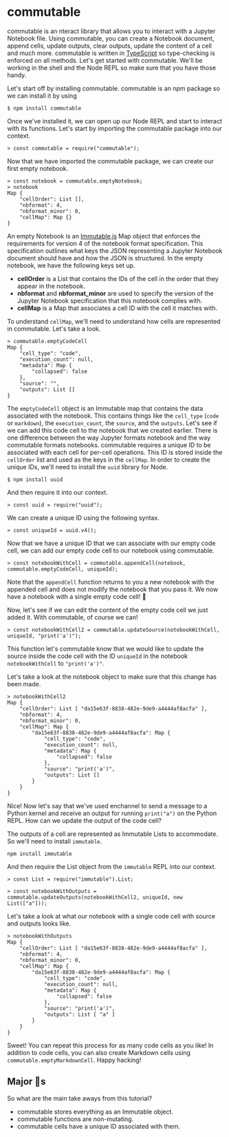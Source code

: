 # commutable

commutable is an nteract library that allows you to interact with a Jupyter Notebook file. Using commutable, you can create a Notebook document, append cells, update outputs, clear outputs, update the content of a cell and much more. commutable is written in [TypeScript]() so type-checking is enforced on all methods. Let's get started with commutable. We'll be working in the shell and the Node REPL so make sure that you have those handy.

Let's start off by installing commutable. commutable is an npm package so we can install it by using

```
$ npm install commutable
```

Once we've installed it, we can open up our Node REPL and start to interact with its functions. Let's start by importing the commutable package into our context.

```
> const commutable = require("commutable");
```

Now that we have imported the commutable package, we can create our first empty notebook.

```
> const notebook = commutable.emptyNotebook;
> notebook
Map { 
	"cellOrder": List [], 
	"nbformat": 4, 
	"nbformat_minor": 0, 
	"cellMap": Map {}
}
```

An empty Notebook is an [Immutable.js]() Map object that enforces the requirements for version 4 of the notebook format specification. This specification outlines what keys the JSON representing a Jupyter Notebook document should have and how the JSON is structured. In the empty notebook, we have the following keys set up.

* **cellOrder** is a List that contains the IDs of the cell in the order that they appear in the notebook.
* **nbformat** and **nbformat_minor** are used to specify the version of the Jupyter Notebook specification that this notebook complies with.
* **cellMap** is a Map that associates a cell ID with the cell it matches with.

To understand `cellMap`, we'll need to understand how cells are represented in commutable. Let's take a look.

```
> commutable.emptyCodeCell
Map { 
	"cell_type": "code", 
	"execution_count": null, 
	"metadata": Map { 
		"collapsed": false
	}, 
	"source": "", 
	"outputs": List []
}
```

The `emptyCodeCell` object is an Immutable map that contains the data associated with the notebook. This contains things like the `cell_type` (`code` or `markdown`), the `execution_count`, the `source`, and the `outputs`. Let's see if we can add this code cell to the notebook that we created earlier. There is one difference between the way Jupyter formats notebook and the way commutable formats notebooks. commutable requires a unique ID to be associated with each cell for per-cell operations. This ID is stored inside the `cellOrder` list and used as the keys in the `cellMap`. In order to create the unique IDs, we'll need to install the `uuid` library for Node.

```
$ npm install uuid
```

And then require it into our context.

```
> const uuid = require("uuid");
```

We can create a unique ID using the following syntax.

```
> const uniqueId = uuid.v4();
```

Now that we have a unique ID that we can associate with our empty code cell, we can add our empty code cell to our notebook using commutable.

```
> const notebookWithCell = commutable.appendCell(notebook, commutable.emptyCodeCell, uniqueId);
```

Note that the `appendCell` function returns to you a new notebook with the appended cell and does not modify the notebook that you pass it. We now have a notebook with a single empty code cell! :tada:

Now, let's see if we can edit the content of the empty code cell we just added it. With commutable, of course we can!

```
> const notebookWithCell2 = commutable.updateSource(notebookWithCell, uniqueId, "print('a')");
```

This function let's commutable know that we would like to update the source inside the code cell with the ID `uniqueId` in the notebook `notebookWithCell` to `"print('a')"`.

Let's take a look at the notebook object to make sure that this change has been made.

```
> notebookWithCell2
Map { 
	"cellOrder": List [ "da15e63f-8838-482e-9de9-a4444af8acfa" ], 
	"nbformat": 4, 
	"nbformat_minor": 0, 
	"cellMap": Map { 
		"da15e63f-8838-482e-9de9-a4444af8acfa": Map { 
			"cell_type": "code", 
			"execution_count": null, 
			"metadata": Map { 
				"collapsed": false 
			}, 
			"source": "print('a')", 
			"outputs": List [] 
		} 
	}
}
```

Nice! Now let's say that we've used enchannel to send a message to a Python kernel and receive an output for running `print("a")` on the Python REPL. How can we update the output of the code cell?

The outputs of a cell are represented as Immutable Lists to accommodate. So we'll need to install `immutable`.

```
npm install immutable
```

And then require the List object from the `immutable` REPL into our context.

```
> const List = require("immutable").List;
```


```
> const notebookWithOutputs = commutable.updateOutputs(notebookWithCell2, uniqueId, new List(["a"]));
```

Let's take a look at what our notebook with a single code cell with source and outputs looks like.

```
> notebookWithOutputs
Map { 
	"cellOrder": List [ "da15e63f-8838-482e-9de9-a4444af8acfa" ], 
	"nbformat": 4, 
	"nbformat_minor": 0, 
	"cellMap": Map { 
		"da15e63f-8838-482e-9de9-a4444af8acfa": Map { 
			"cell_type": "code", 
			"execution_count": null, 
			"metadata": Map { 
				"collapsed": false 
			}, 
			"source": "print('a')", 
			"outputs": List [ "a" ] 
		} 
	} 
}
```

Sweet! You can repeat this process for as many code cells as you like! In addition to code cells, you can also create Markdown cells using `commutable.emptyMarkdownCell`. Happy hacking!

## Major :key:s

So what are the main take aways from this tutorial?

* commutable stores everything as an Immutable object.
* commutable functions are non-mutating.
* commutable cells have a unique ID associated with them.
